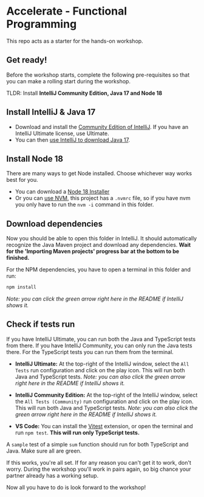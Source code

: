 # Accelerate - Functional Programming

This repo acts as a starter for the hands-on workshop.

## Get ready!

Before the workshop starts, complete the following pre-requisites so that you can make a rolling start during the workshop.

TLDR: Install **IntelliJ Community Edition, Java 17 and Node 18**

## Install IntelliJ & Java 17

- Download and install the [Community Edition of IntelliJ](https://www.jetbrains.com/idea/download/). If you have an IntelliJ Ultimate license, use Ultimate.
- You can then [use IntelliJ to download Java 17](https://www.jetbrains.com/idea/guide/tips/download-jdk/).

## Install Node 18

There are many ways to get Node installed. Choose whichever way works best for you.

- You can download a [Node 18 Installer](https://nodejs.org/en/download)
- Or you can [use NVM](https://github.com/nvm-sh/nvm#installation-and-update), this project has a `.nvmrc` file, so if you have nvm you only have to run the `nvm -i` command in this folder.

## Download dependencies

Now you should be able to open this folder in IntelliJ. It should automatically recognize the Java Maven project and download any dependencies. **Wait for the 'Importing Maven projects' progress bar at the bottom to be finished.**

For the NPM dependencies, you have to open a terminal in this folder and run:

```bash
npm install
```

_Note: you can click the green arrow right here in the README if IntelliJ shows it._

## Check if tests run

If you have IntelliJ Ultimate, you can run both the Java and TypeScript tests from there. If you have IntelliJ Community, you can only run the Java tests there. For the TypeScript tests you can run them from the terminal.

- **IntelliJ Ultimate:** At the top-right of the IntelliJ window, select the `All Tests` run configuration and click on the play icon. This will run both Java and TypeScript tests. _Note: you can also click the green arrow right here in the README if IntelliJ shows it._

- **IntelliJ Community Edition:** At the top-right of the IntelliJ window, select the `All Tests (Community)` run configuration and click on the play icon. This will run both Java and TypeScript tests. _Note: you can also click the green arrow right here in the README if IntelliJ shows it._

- **VS Code:** You can install the [Vitest](https://marketplace.visualstudio.com/items?itemName=ZixuanChen.vitest-explorer) extension, or open the terminal and run `npm test`. **This will run only TypeScript tests.**

A `sample` test of a simple `sum` function should run for both TypeScript and Java. Make sure all are green.

If this works, you're all set. If for any reason you can't get it to work, don't worry. During the workshop you'll work in pairs again, so big chance your partner already has a working setup.

Now all you have to do is look forward to the workshop!